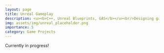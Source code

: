 ```yaml
---
layout: page
title: Unreal Gameplay
description: <u><b>C++, Unreal Blueprints, GAS</b></u><br/>Designing games in Unreal<br/>August - December 2025
img: assets/img/unreal_placeholder.png
importance: 5
category: Game Projects
---
```


Currently in progress!

